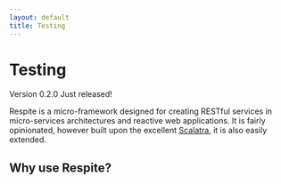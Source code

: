 ```yaml
---
layout: default
title: Testing
---
```


# Testing

<p class="message">
  Version 0.2.0 Just released!
</p>

Respite is a micro-framework designed for creating RESTful services in micro-services architectures and reactive web applications. It is fairly opinionated, however built upon the excellent [Scalatra](http://www.scalatra.org/), it is also easily extended.

## Why use Respite?
